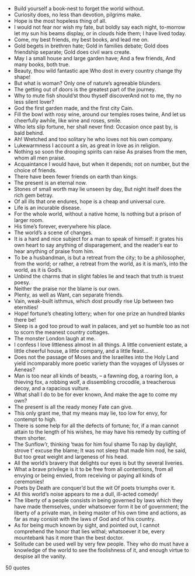  - Build yourself a book-nest to forget the world without.
 - Curiosity does, no less than devotion, pilgrims make.
 - Hope is the most hopeless thing of all.
 - I would not fear nor wish my fate, but boldly say each night, to-morrow let my sun his beams display, or in clouds hide them; I have lived today.
 - Come, my best friends, my best books, and lead me on.
 - Gold begets in brethren hate; Gold in families debate; Gold does friendship separate; Gold does civil wars create.
 - May I a small house and large garden have; And a few friends, And many books, both true.
 - Beauty, thou wild fantastic ape Who dost in every country change thy shape!
 - But what is woman? Only one of nature’s agreeable blunders.
 - The getting out of doors is the greatest part of the journey.
 - Why to mute fish should’st thou thyself discoverAnd not to me, thy no less silent lover?
 - God the first garden made, and the first city Cain.
 - Fill the bowl with rosy wine, around our temples roses twine, And let us cheerfully awhile, like wine and roses, smile.
 - Who lets slip fortune, her shall never find: Occasion once past by, is bald behind.
 - Ah! Wretched and too solitary he who loves not his own company.
 - Lukewarmness I account a sin, as great in love as in religion.
 - Nothing so soon the drooping spirits can raise As praises from the men, whom all men praise.
 - Acquaintance I would have, but when it depends; not on number, but the choice of friends.
 - There have been fewer friends on earth than kings.
 - The present is an eternal now.
 - Stones of small worth may lie unseen by day, But night itself does the rich gem betray.
 - Of all ills that one endures, hope is a cheap and universal cure.
 - Life is an incurable disease.
 - For the whole world, without a native home, Is nothing but a prison of larger room.
 - His time’s forever, everywhere his place.
 - The world’s a scene of changes.
 - It is a hard and nice subject for a man to speak of himself: it grates his own heart to say anything of disparagement, and the reader’s ear to hear anything of praise from him.
 - To be a husbandman, is but a retreat from the city; to be a philosopher, from the world; or rather, a retreat from the world, as it is man’s, into the world, as it is God’s.
 - Unbind the charms that in slight fables lie and teach that truth is truest poesy.
 - Neither the praise nor the blame is our own.
 - Plenty, as well as Want, can separate friends.
 - Vain, weak-built isthmus, which dost proudly rise Up between two eternities!
 - Hope! fortune’s cheating lottery; when for one prize an hundred blanks there be!
 - Sleep is a god too proud to wait in palaces, and yet so humble too as not to scorn the meanest country cottages.
 - The monster London laugh at me.
 - I confess I love littleness almost in all things. A little convenient estate, a little cheerful house, a little company, and a little feast...
 - Does not the passage of Moses and the Israelites into the Holy Land yield incomparably more poetic variety than the voyages of Ulysses or Aeneas?
 - Man is too near all kinds of beasts, – a fawning dog, a roaring lion, a thieving fox, a robbing wolf, a dissembling crocodile, a treacherous decoy, and a rapacious vulture.
 - What shall I do to be for ever known, And make the age to come my own?
 - The present is all the ready money Fate can give.
 - This only grant me, that my means may lie, too low for envy, for contempt to high.
 - There is some help for all the defects of fortune; for, if a man cannot attain to the length of his wishes, he may have his remedy by cutting of them shorter.
 - The Sunflow’r, thinking ‘twas for him foul shame To nap by daylight, strove t’ excuse the blame; It was not sleep that made him nod, he said, But too great weight and largeness of his head.
 - All the world’s bravery that delights our eyes is but thy several liveries.
 - What a brave privilege is it to be free from all contentions, from all envying or being envied, from receiving or paying all kinds of ceremonies!
 - Poets by Death are conquer’d but the wit Of poets triumphs over it.
 - All this world’s noise appears to me a dull, ill-acted comedy!
 - The liberty of a people consists in being governed by laws which they have made themselves, under whatsoever form it be of government; the liberty of a private man, in being master of his own time and actions, as far as may consist with the laws of God and of his country.
 - As for being much known by sight, and pointed out, I cannot comprehend the honor that lies withal; whatsoever it be, every mountebank has it more than the best doctor.
 - Solitude can be used well by very few people. They who do must have a knowledge of the world to see the foolishness of it, and enough virtue to despise all the vanity.

50 quotes